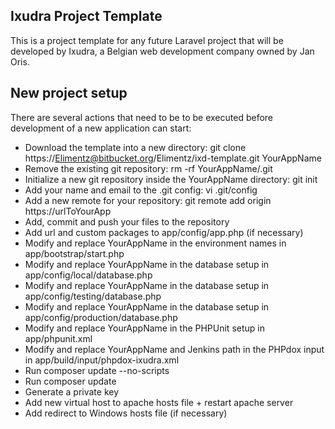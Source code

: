## Ixudra Project Template

This is a project template for any future Laravel project that will be developed by Ixudra, a Belgian web development company owned by Jan Oris.


## New project setup

There are several actions that need to be to be executed before development of a new application can start:

 - Download the template into a new directory: git clone https://Elimentz@bitbucket.org/Elimentz/ixd-template.git YourAppName
 - Remove the existing git repository: rm -rf YourAppName/.git
 - Initialize a new git repository inside the YourAppName directory: git init
 - Add your name and email to the .git config: vi .git/config
 - Add a new remote for your repository: git remote add origin https://urlToYourApp
 - Add, commit and push your files to the repository
 - Add url and custom packages to app/config/app.php (if necessary)
 - Modify and replace YourAppName in the environment names in app/bootstrap/start.php
 - Modify and replace YourAppName in the database setup in app/config/local/database.php
 - Modify and replace YourAppName in the database setup in app/config/testing/database.php
 - Modify and replace YourAppName in the database setup in app/config/production/database.php
 - Modify and replace YourAppName in the PHPUnit setup in app/phpunit.xml
 - Modify and replace YourAppName and Jenkins path in the PHPdox input in app/build/input/phpdox-ixudra.xml
 - Run composer update --no-scripts
 - Run composer update
 - Generate a private key
 - Add new virtual host to apache hosts file + restart apache server
 - Add redirect to Windows hosts file (if necessary)


